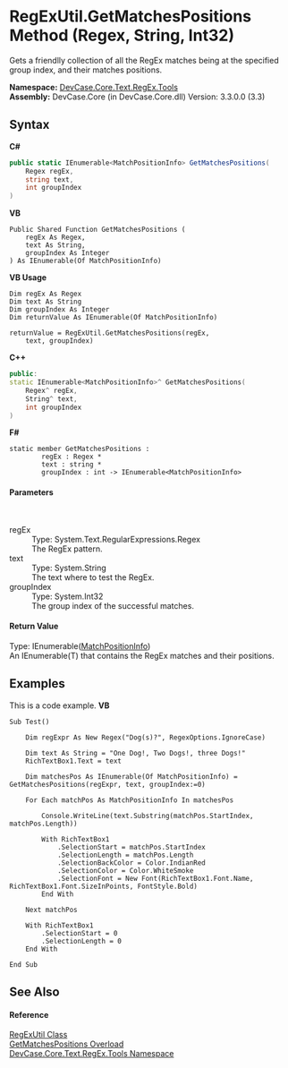 # RegExUtil.GetMatchesPositions Method (Regex, String, Int32)
 

Gets a friendlly collection of all the RegEx matches being at the specified group index, and their matches positions.

**Namespace:**&nbsp;<a href="N_DevCase_Core_Text_RegEx_Tools">DevCase.Core.Text.RegEx.Tools</a><br />**Assembly:**&nbsp;DevCase.Core (in DevCase.Core.dll) Version: 3.3.0.0 (3.3)

## Syntax

**C#**<br />
``` C#
public static IEnumerable<MatchPositionInfo> GetMatchesPositions(
	Regex regEx,
	string text,
	int groupIndex
)
```

**VB**<br />
``` VB
Public Shared Function GetMatchesPositions ( 
	regEx As Regex,
	text As String,
	groupIndex As Integer
) As IEnumerable(Of MatchPositionInfo)
```

**VB Usage**<br />
``` VB Usage
Dim regEx As Regex
Dim text As String
Dim groupIndex As Integer
Dim returnValue As IEnumerable(Of MatchPositionInfo)

returnValue = RegExUtil.GetMatchesPositions(regEx, 
	text, groupIndex)
```

**C++**<br />
``` C++
public:
static IEnumerable<MatchPositionInfo>^ GetMatchesPositions(
	Regex^ regEx, 
	String^ text, 
	int groupIndex
)
```

**F#**<br />
``` F#
static member GetMatchesPositions : 
        regEx : Regex * 
        text : string * 
        groupIndex : int -> IEnumerable<MatchPositionInfo> 

```


#### Parameters
&nbsp;<dl><dt>regEx</dt><dd>Type: System.Text.RegularExpressions.Regex<br />The RegEx pattern.</dd><dt>text</dt><dd>Type: System.String<br />The text where to test the RegEx.</dd><dt>groupIndex</dt><dd>Type: System.Int32<br />The group index of the successful matches.</dd></dl>

#### Return Value
Type: IEnumerable(<a href="T_DevCase_Core_Text_RegEx_MatchPositionInfo">MatchPositionInfo</a>)<br />An IEnumerable(T) that contains the RegEx matches and their positions.

## Examples
This is a code example. 
**VB**<br />
``` VB
Sub Test()

    Dim regExpr As New Regex("Dog(s)?", RegexOptions.IgnoreCase)

    Dim text As String = "One Dog!, Two Dogs!, three Dogs!"
    RichTextBox1.Text = text

    Dim matchesPos As IEnumerable(Of MatchPositionInfo) = GetMatchesPositions(regExpr, text, groupIndex:=0)

    For Each matchPos As MatchPositionInfo In matchesPos

        Console.WriteLine(text.Substring(matchPos.StartIndex, matchPos.Length))

        With RichTextBox1
            .SelectionStart = matchPos.StartIndex
            .SelectionLength = matchPos.Length
            .SelectionBackColor = Color.IndianRed
            .SelectionColor = Color.WhiteSmoke
            .SelectionFont = New Font(RichTextBox1.Font.Name, RichTextBox1.Font.SizeInPoints, FontStyle.Bold)
        End With

    Next matchPos

    With RichTextBox1
        .SelectionStart = 0
        .SelectionLength = 0
    End With

End Sub
```


## See Also


#### Reference
<a href="T_DevCase_Core_Text_RegEx_Tools_RegExUtil">RegExUtil Class</a><br /><a href="Overload_DevCase_Core_Text_RegEx_Tools_RegExUtil_GetMatchesPositions">GetMatchesPositions Overload</a><br /><a href="N_DevCase_Core_Text_RegEx_Tools">DevCase.Core.Text.RegEx.Tools Namespace</a><br />